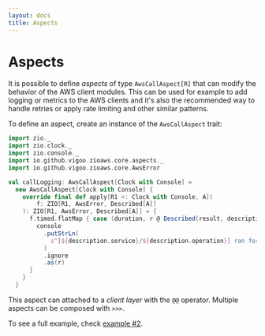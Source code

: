 ```yaml
---
layout: docs
title: Aspects
---
```


# Aspects

It is possible to define _aspects_ of type `AwsCallAspect[R]` that can modify the behavior of the AWS client modules. This can be used for example 
to add logging or metrics to the AWS clients and it's also the recommended way to handle retries or apply rate limiting and other similar patterns.

To define an aspect, create an instance of the `AwsCallAspect` trait:

```scala mdoc:invisible
import zio._
import zio.clock._
import zio.console._
import io.github.vigoo.zioaws.core.aspects._
import io.github.vigoo.zioaws.core.AwsError
```

```scala mdoc
val callLogging: AwsCallAspect[Clock with Console] =
  new AwsCallAspect[Clock with Console] {
    override final def apply[R1 <: Clock with Console, A](
        f: ZIO[R1, AwsError, Described[A]]
    ): ZIO[R1, AwsError, Described[A]] = {
      f.timed.flatMap { case (duration, r @ Described(result, description)) =>
        console
          .putStrLn(
            s"[${description.service}/${description.operation}] ran for $duration"
          )
		  .ignore
          .as(r)
      }
    }
  }
```

This aspect can attached to a _client layer_ with the `@@` operator. Multiple aspects can be composed with `>>>`.

To see a full example, check [example #2](https://github.com/vigoo/zio-aws/blob/master/examples/example2/src/main/scala/Main.scala).
